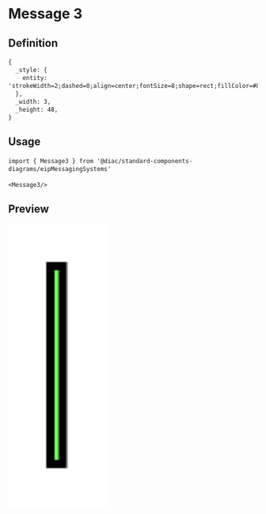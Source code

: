 # Message 3

## Definition

```
{
  _style: { 
    entity: 'strokeWidth=2;dashed=0;align=center;fontSize=8;shape=rect;fillColor=#80FF6C;strokeColor=#000000;fontStyle=1;html=1;whiteSpace=wrap;',
  },
  _width: 3,
  _height: 48,
}
```

## Usage

```
import { Message3 } from '@diac/standard-components-diagrams/eipMessagingSystems'

<Message3/>
```

## Preview

<img src="./message-3.png" width="200"/>
